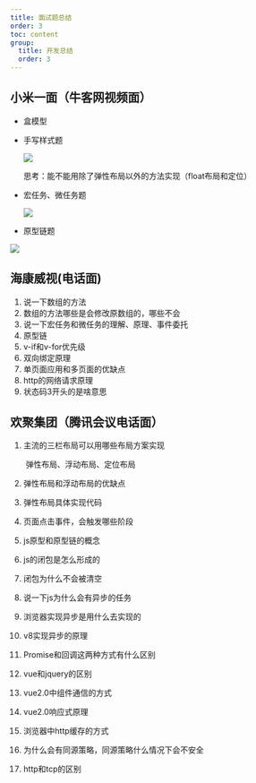 ```yaml
---
title: 面试题总结
order: 3
toc: content
group: 
  title: 开发总结
  order: 3
---
```


## 小米一面（牛客网视频面）

* 盒模型

* 手写样式题

  ![](https://gitee.com/gybsl/image-upload/raw/master/image_docs/image-20221102124838700.png)

  思考：能不能用除了弹性布局以外的方法实现（float布局和定位）

* 宏任务、微任务题

  ![](https://gitee.com/gybsl/image-upload/raw/master/image_docs/image-20221102124738202.png)

* 原型链题

![](https://gitee.com/gybsl/image-upload/raw/master/image_docs/image-20221102125020836.png)



## 海康威视(电话面)

1. 说一下数组的方法
2. 数组的方法哪些是会修改原数组的，哪些不会
3. 说一下宏任务和微任务的理解、原理、事件委托
4. 原型链
5. v-if和v-for优先级
6. 双向绑定原理
7. 单页面应用和多页面的优缺点
8. http的网络请求原理
9. 状态码3开头的是啥意思



## 欢聚集团（腾讯会议电话面）

1. 主流的三栏布局可以用哪些布局方案实现

   ​	弹性布局、浮动布局、定位布局

2. 弹性布局和浮动布局的优缺点

3. 弹性布局具体实现代码

4. 页面点击事件，会触发哪些阶段

5. js原型和原型链的概念

6. js的闭包是怎么形成的

7. 闭包为什么不会被清空

8. 说一下js为什么会有异步的任务

9. 浏览器实现异步是用什么去实现的

10. v8实现异步的原理

11. Promise和回调这两种方式有什么区别

12. vue和jquery的区别

13. vue2.0中组件通信的方式

14. vue2.0响应式原理

15. 浏览器中http缓存的方式

16. 为什么会有同源策略，同源策略什么情况下会不安全

17. http和tcp的区别

